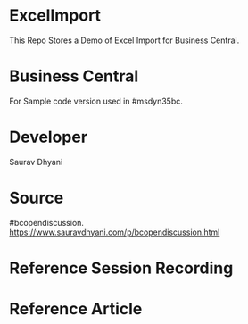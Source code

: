 # ExcelImport
This Repo Stores a Demo of Excel Import for Business Central.

# Business Central
For Sample code version used in #msdyn35bc.

# Developer
Saurav Dhyani

# Source
#bcopendiscussion. 
https://www.sauravdhyani.com/p/bcopendiscussion.html

# Reference Session Recording

# Reference Article